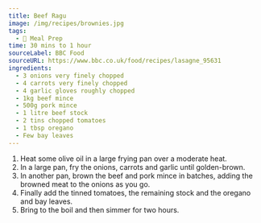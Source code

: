 ```yaml
---
title: Beef Ragu
image: /img/recipes/brownies.jpg
tags:
  - 🍱 Meal Prep
time: 30 mins to 1 hour
sourceLabel: BBC Food
sourceURL: https://www.bbc.co.uk/food/recipes/lasagne_95631
ingredients:
  - 3 onions very finely chopped
  - 4 carrots very finely chopped
  - 4 garlic gloves roughly chopped
  - 1kg beef mince
  - 500g pork mince
  - 1 litre beef stock
  - 2 tins chopped tomatoes
  - 1 tbsp oregano
  - Few bay leaves
---
```

1. Heat some olive oil in a large frying pan over a moderate heat.
2. In a large pan, fry the onions, carrots and garlic until golden-brown.
3. In another pan, brown the beef and pork mince in batches, adding the browned meat to the onions as you go.
5. Finally add the tinned tomatoes, the remaining stock and the oregano and bay leaves.
6. Bring to the boil and then simmer for two hours.